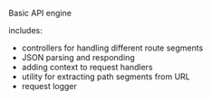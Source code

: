 Basic API engine

includes:
- controllers for handling different route segments
- JSON parsing and responding
- adding context to request handlers
- utility for extracting path segments from URL
- request logger
